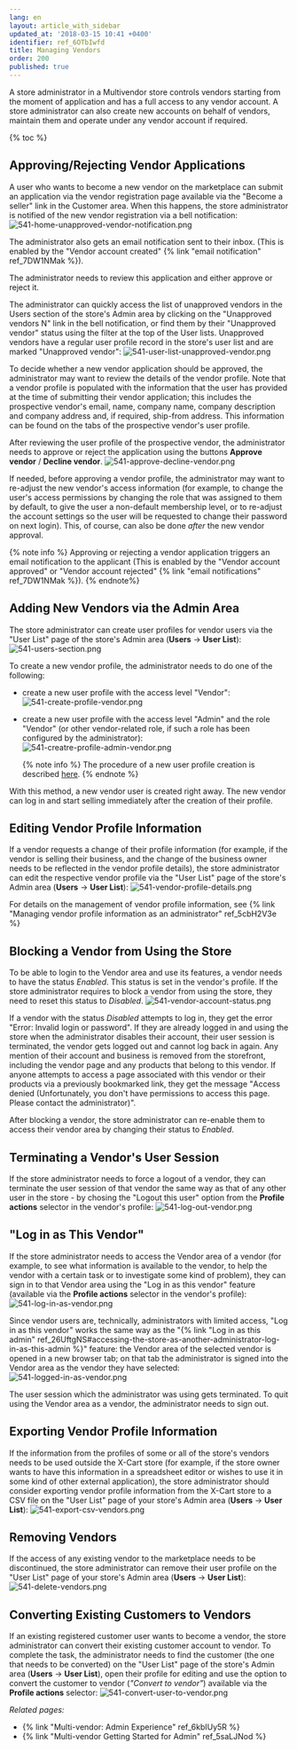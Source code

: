 ```yaml
---
lang: en
layout: article_with_sidebar
updated_at: '2018-03-15 10:41 +0400'
identifier: ref_6OTbIwfd
title: Managing Vendors
order: 200
published: true
---
```

A store administrator in a Multivendor store controls vendors starting from the moment of application and has a full access to any vendor account. A store administrator can also create new accounts on behalf of vendors, maintain them and operate under any vendor account if required.

{% toc %}

## Approving/Rejecting Vendor Applications

A user who wants to become a new vendor on the marketplace can submit an application via the vendor registration page available via the "Become a seller" link in the Customer area. When this happens, the store administrator is notified of the new vendor registration via a bell notification:
![541-home-unapproved-vendor-notification.png]({{site.baseurl}}/attachments/ref_6OTbIwfd/541-home-unapproved-vendor-notification.png)

The administrator also gets an email notification sent to their inbox. (This is enabled by the "Vendor account created" {% link "email notification" ref_7DW1NMak %}). 

The administrator needs to review this application and either approve or reject it.

The administrator can quickly access the list of unapproved vendors in the Users section of the store's Admin area by clicking on the "Unapproved vendors N" link in the bell notification, or find them by their "Unapproved vendor" status using the filter at the top of the User lists. Unapproved vendors have a regular user profile record in the store's user list and are marked "Unapproved vendor":
![541-user-list-unapproved-vendor.png]({{site.baseurl}}/attachments/ref_6OTbIwfd/541-user-list-unapproved-vendor.png)

To decide whether a new vendor application should be approved, the administrator may want to review the details of the vendor profile. Note that a vendor profile is populated with the information that the user has provided at the time of submitting their vendor application; this includes the prospective vendor's email, name, company name, company description and company address and, if required, ship-from address. This information can be found on the tabs of the prospective vendor's user profile.

After reviewing the user profile of the prospective vendor, the administrator needs to approve or reject the application using the buttons **Approve vendor** / **Decline vendor**. 
![541-approve-decline-vendor.png]({{site.baseurl}}/attachments/ref_6OTbIwfd/541-approve-decline-vendor.png)

If needed, before approving a vendor profile, the administrator may want to re-adjust the new vendor's access information (for example, to change the user's access permissions by changing the role that was assigned to them by default, to give the user a non-default membership level, or to re-adjust the account settings so the user will be requested to change their password on next login). This, of course, can also be done *after* the new vendor approval.

{% note info %}
Approving or rejecting a vendor application triggers an email notification to the applicant (This is enabled by the "Vendor account approved" or "Vendor account rejected" {% link "email notifications" ref_7DW1NMak %}).
{% endnote%}

## Adding New Vendors via the Admin Area

The store administrator can create user profiles for vendor users via the "User List" page of the store's Admin area (**Users** -> **User List**):
![541-users-section.png]({{site.baseurl}}/attachments/ref_6OTbIwfd/541-users-section.png)

To create a new vendor profile, the administrator needs to do one of the following: 

*   create a new user profile with the access level "Vendor":
    ![541-create-profile-vendor.png]({{site.baseurl}}/attachments/ref_6OTbIwfd/541-create-profile-vendor.png)

*   create a new user profile with the access level "Admin" and the role "Vendor" (or other vendor-related role, if such a role has been configured by the administrator):
    ![541-creatre-profile-admin-vendor.png]({{site.baseurl}}/attachments/ref_6OTbIwfd/541-creatre-profile-admin-vendor.png)
    
    {% note info %}
    The procedure of a new user profile creation is described [here](https://kb.x-cart.com/users/user_management.https://kb.x-cart.com/users/user_management.html#add-new-usershtml#add-new-users "Managing Vendors").
    {% endnote %}

With this method, a new vendor user is created right away. The new vendor can log in and start selling immediately after the creation of their profile.

## Editing Vendor Profile Information

If a vendor requests a change of their profile information (for example, if the vendor is selling their business, and the change of the business owner needs to be reflected in the vendor profile details), the store administrator can edit the respective vendor profile via the "User List" page of the store's Admin area (**Users** -> **User List**):
![541-vendor-profile-details.png]({{site.baseurl}}/attachments/ref_6OTbIwfd/541-vendor-profile-details.png)

For details on the management of vendor profile information, see {% link "Managing vendor profile information as an administrator" ref_5cbH2V3e %}

## Blocking a Vendor from Using the Store

To be able to login to the Vendor area and use its features, a vendor needs to have the status *Enabled*. This status is set in the vendor's profile. If the store administrator requires to block a vendor from using the store, they need to reset this status to *Disabled*.
![541-vendor-account-status.png]({{site.baseurl}}/attachments/ref_6OTbIwfd/541-vendor-account-status.png)

If a vendor with the status *Disabled* attempts to log in, they get the error "Error: Invalid login or password". If they are already logged in and using the store when the administrator disables their account, their user session is terminated, the vendor gets logged out and cannot log back in again. Any mention of their account and business is removed from the storefront, including the vendor page and any products that belong to this vendor. If anyone attempts to access a page associated with this vendor or their products via a previously bookmarked link, they get the message "Аccess denied (Unfortunately, you don't have permissions to access this page. Please contact the administrator)".

After blocking a vendor, the store administrator can re-enable them to access their vendor area by changing their status to *Enabled*.

## Terminating a Vendor's User Session

If the store administrator needs to force a logout of a vendor, they can terminate the user session of that vendor the same way as that of any other user in the store - by chosing the "Logout this user" option from the **Profile actions** selector in the vendor's profile:
![541-log-out-vendor.png]({{site.baseurl}}/attachments/ref_6OTbIwfd/541-log-out-vendor.png)

## "Log in as This Vendor"

If the store administrator needs to access the Vendor area of a vendor (for example, to see what information is available to the vendor, to help the vendor with a certain task or to investigate some kind of problem), they can sign in to that Vendor area using the "Log in as this vendor" feature (available via the **Profile actions** selector in the vendor's profile):
![541-log-in-as-vendor.png]({{site.baseurl}}/attachments/ref_6OTbIwfd/541-log-in-as-vendor.png)

Since vendor users are, technically, administrators with limited access, "Log in as this vendor" works the same way as the "{% link "Log in as this admin" ref_26UftgNS#accessing-the-store-as-another-administrator-log-in-as-this-admin %}" feature: the Vendor area of the selected vendor is opened in a new browser tab; on that tab the administrator is signed into the Vendor area as the vendor they have selected:
![541-logged-in-as-vendor.png]({{site.baseurl}}/attachments/ref_6OTbIwfd/541-logged-in-as-vendor.png)

The user session which the administrator was using gets terminated.
To quit using the Vendor area as a vendor, the administrator needs to sign out.

## Exporting Vendor Profile Information

If the information from the profiles of some or all of the store's vendors needs to be used outside the X-Cart store (for example, if the store owner wants to have this information in a spreadsheet editor or wishes to use it in some kind of other external application), the store administrator should consider exporting vendor profile information from the X-Cart store to a CSV file on the "User List" page of your store's Admin area (**Users** -> **User List**):
![541-export-csv-vendors.png]({{site.baseurl}}/attachments/ref_6OTbIwfd/541-export-csv-vendors.png)

## Removing Vendors

If the access of any existing vendor to the marketplace needs to be discontinued, the store administrator can remove their user profile on the "User List" page of your store's Admin area (**Users** -> **User List**):
![541-delete-vendors.png]({{site.baseurl}}/attachments/ref_6OTbIwfd/541-delete-vendors.png)


## Converting Existing Customers to Vendors

If an existing registered customer user wants to become a vendor, the store administrator can convert their existing customer account to vendor. To complete the task, the administrator needs to find the customer (the one that needs to be converted) on the "User List" page of the store's Admin area (**Users** -> **User List**), open their profile for editing and use the option to convert the customer to vendor (_"Convert to vendor"_)  available via the **Profile actions** selector:
![541-convert-user-to-vendor.png]({{site.baseurl}}/attachments/ref_6OTbIwfd/541-convert-user-to-vendor.png)


_Related pages:_
   
   *  {% link "Multi-vendor: Admin Experience" ref_6kbIUy5R %}
   *  {% link "Multi-vendor Getting Started for Admin" ref_5saLJNod %}
